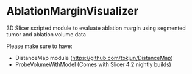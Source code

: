AblationMarginVisualizer
========================

3D Slicer scripted module to evaluate ablation margin using segmented tumor and ablation volume data


Please make sure to have:
* DistanceMap module (https://github.com/tokjun/DistanceMap)
* ProbeVolumeWithModel (Comes with Slicer 4.2 nightly builds)
